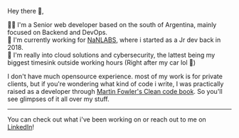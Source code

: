 Hey there 👋,

:technologist: I'm a Senior web developer based on the south of Argentina, mainly focused on Backend and DevOps.
<br/>
:briefcase: I'm currently working for [NaNLABS](https://www.nan-labs.com/), where i started as a Jr dev back in 2018.
<br/>
:black_heart: I'm really into cloud solutions and cybersecurity, the lattest being my biggest timesink outside working hours (Right after my car lol :wrench:)

I don't have much opensource experience. most of my work is for private clients, but if you're wondering what kind of code i write, I was practically raised as a developer through [Martin Fowler's Clean code book](https://www.oreilly.com/library/view/clean-code-a/9780136083238/). So you'll see glimpses of it all over my stuff.

 ---
You can check out what i've been working on or reach out to me on [LinkedIn](https://www.linkedin.com/in/tsemenzato/)!
